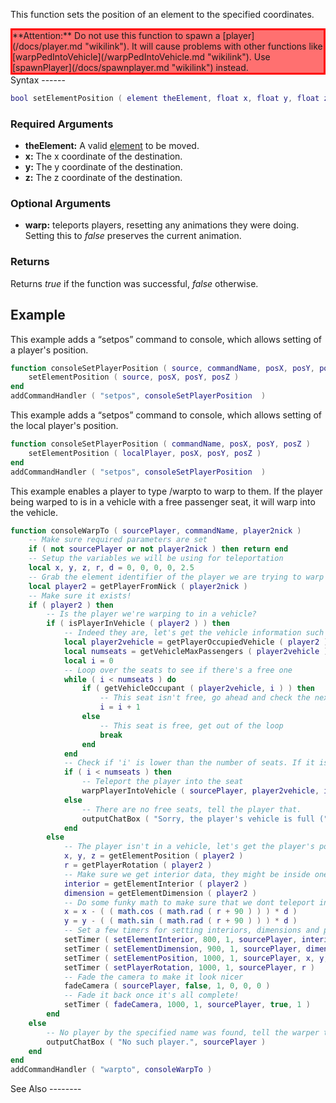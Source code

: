 This function sets the position of an element to the specified coordinates.

<div style="background: #FF7070; border: 3px solid #FF0000;">
**Attention:** Do not use this function to spawn a [player](/docs/player.md "wikilink"). It will cause problems with other functions like [warpPedIntoVehicle](/warpPedIntoVehicle.md "wikilink").
Use [spawnPlayer](/docs/spawnplayer.md "wikilink") instead.

</div>
Syntax
------

``` lua
bool setElementPosition ( element theElement, float x, float y, float z [, bool warp = true ] )  
```

### Required Arguments

-   **theElement:** A valid [element](/docs/element.md "wikilink") to be moved.
-   **x:** The x coordinate of the destination.
-   **y:** The y coordinate of the destination.
-   **z:** The z coordinate of the destination.

### Optional Arguments

-   **warp:** teleports players, resetting any animations they were doing. Setting this to *false* preserves the current animation.

### Returns

Returns *true* if the function was successful, *false* otherwise.

Example
-------

<section name="Example 1" class="server" show="true">
This example adds a “setpos” command to console, which allows setting of a player's position.

``` lua
function consoleSetPlayerPosition ( source, commandName, posX, posY, posZ )
    setElementPosition ( source, posX, posY, posZ )
end
addCommandHandler ( "setpos", consoleSetPlayerPosition  )
```

</section>
<section name="Example 2" class="client" show="false">
This example adds a “setpos” command to console, which allows setting of the local player's position.

``` lua
function consoleSetPlayerPosition ( commandName, posX, posY, posZ )
    setElementPosition ( localPlayer, posX, posY, posZ )
end
addCommandHandler ( "setpos", consoleSetPlayerPosition  )
```

</section>
<section name="Example 3" class="server" show="false">
This example enables a player to type /warpto <playername> to warp to them. If the player being warped to is in a vehicle with a free passenger seat, it will warp into the vehicle.

``` lua
function consoleWarpTo ( sourcePlayer, commandName, player2nick )
    -- Make sure required parameters are set
    if ( not sourcePlayer or not player2nick ) then return end
    -- Setup the variables we will be using for teleportation
    local x, y, z, r, d = 0, 0, 0, 0, 2.5
    -- Grab the element identifier of the player we are trying to warp to
    local player2 = getPlayerFromNick ( player2nick )
    -- Make sure it exists!
    if ( player2 ) then
        -- Is the player we're warping to in a vehicle?
        if ( isPlayerInVehicle ( player2 ) ) then
            -- Indeed they are, let's get the vehicle information such as the vehicle element itself, and the seats it's got.
            local player2vehicle = getPlayerOccupiedVehicle ( player2 )
            local numseats = getVehicleMaxPassengers ( player2vehicle )
            local i = 0
            -- Loop over the seats to see if there's a free one
            while ( i < numseats ) do
                if ( getVehicleOccupant ( player2vehicle, i ) ) then
                    -- This seat isn't free, go ahead and check the next one
                    i = i + 1
                else
                    -- This seat is free, get out of the loop
                    break
                end
            end
            -- Check if 'i' is lower than the number of seats. If it is, it means it's the number of a free seat
            if ( i < numseats ) then
                -- Teleport the player into the seat
                warpPlayerIntoVehicle ( sourcePlayer, player2vehicle, i )
            else
                -- There are no free seats, tell the player that.
                outputChatBox ( "Sorry, the player's vehicle is full (" .. getVehicleName ( player2vehicle ) .. " " .. i .. "/" .. numseats .. ")", sourcePlayer )
            end
        else
            -- The player isn't in a vehicle, let's get the player's position and warp to them.
            x, y, z = getElementPosition ( player2 )
            r = getPlayerRotation ( player2 )
            -- Make sure we get interior data, they might be inside one!
            interior = getElementInterior ( player2 )
            dimension = getElementDimension ( player2 )
            -- Do some funky math to make sure that we dont teleport inside of them (get us both stuck inside each other)
            x = x - ( ( math.cos ( math.rad ( r + 90 ) ) ) * d )
            y = y - ( ( math.sin ( math.rad ( r + 90 ) ) ) * d )
            -- Set a few timers for setting interiors, dimensions and positions
            setTimer ( setElementInterior, 800, 1, sourcePlayer, interior )
            setTimer ( setElementDimension, 900, 1, sourcePlayer, dimension )
            setTimer ( setElementPosition, 1000, 1, sourcePlayer, x, y, z )
            setTimer ( setPlayerRotation, 1000, 1, sourcePlayer, r )
            -- Fade the camera to make it look nicer
            fadeCamera ( sourcePlayer, false, 1, 0, 0, 0 )
            -- Fade it back once it's all complete!
            setTimer ( fadeCamera, 1000, 1, sourcePlayer, true, 1 )
        end
    else
        -- No player by the specified name was found, tell the warper this.
        outputChatBox ( "No such player.", sourcePlayer )
    end
end
addCommandHandler ( "warpto", consoleWarpTo )
```

</section>
See Also
--------
